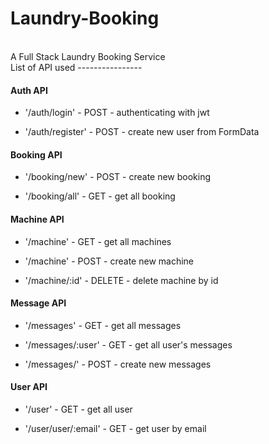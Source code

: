 # Laundry-Booking
<br>
A Full Stack Laundry Booking Service 
<br>
List of API used
----------------

#### Auth API

-   '/auth/login' - POST - authenticating with jwt

-   '/auth/register' - POST - create new user from FormData

#### Booking API

-   '/booking/new' - POST - create new booking

-   '/booking/all' - GET - get all booking

#### Machine API

-   '/machine' - GET - get all machines

-   '/machine' - POST - create new machine

-   '/machine/:id' - DELETE - delete machine by id

#### Message API

-   '/messages' - GET - get all messages

-   '/messages/:user' - GET - get all user's messages

-   '/messages/' - POST - create new messages

#### User API

-   '/user' - GET - get all user

-   '/user/user/:email' - GET - get user by email
